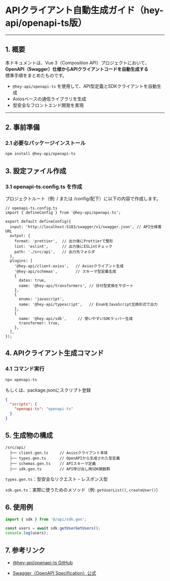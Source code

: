 # APIクライアント自動生成ガイド（hey-api/openapi-ts版）

---

## 1. 概要

本ドキュメントは、Vue 3（Composition API）プロジェクトにおいて、  
**OpenAPI（Swagger）仕様からAPIクライアントコードを自動生成する**  
標準手順をまとめたものです。

- `@hey-api/openapi-ts` を使用して、API型定義とSDKクライアントを自動生成
- Axiosベースの通信ライブラリを生成
- 型安全なフロントエンド開発を実現

---

## 2. 事前準備

### 2.1 必要なパッケージインストール

```bash
npm install @hey-api/openapi-ts
```

## 3. 設定ファイル作成
### 3.1 openapi-ts.config.ts を作成
プロジェクトルート（例: / または /config/配下）に以下の内容で作成します。
```
// openapi-ts.config.ts
import { defineConfig } from '@hey-api/openapi-ts';

export default defineConfig({
  input: 'http://localhost:5183/swagger/v1/swagger.json', // API仕様書URL
  output: {
    format: 'prettier',  // 出力後にPrettierで整形
    lint: 'eslint',      // 出力後にESLintチェック
    path: './src/api',   // 出力先フォルダ
  },
  plugins: [
    '@hey-api/client-axios',   // Axiosクライアント生成
    '@hey-api/schemas',        // スキーマ型定義生成
    {
      dates: true,
      name: '@hey-api/transformers', // 日付型変換をサポート
    },
    {
      enums: 'javascript',
      name: '@hey-api/typescript',   // EnumをJavaScript互換形式で出力
    },
    {
      name: '@hey-api/sdk',     // 使いやすいSDKラッパー生成
      transformer: true,
    },
  ],
});

```

## 4. APIクライアント生成コマンド
### 4.1 コマンド実行

```bash
npx openapi-ts
```
もしくは、package.jsonにスクリプト登録

```json
{
  "scripts": {
    "openapi-ts": "openapi-ts"
  }
}
```

## 5. 生成物の構成

```plantext
/src/api/
  ├── client.gen.ts     // Axiosクライアント本体
  ├── types.gen.ts      // OpenAPIから生成された型定義
  ├── schemas.gen.ts    // APIスキーマ定義
  ├── sdk.gen.ts        // API呼び出し用SDK関数群
```

`types.gen.ts`：型安全なリクエスト・レスポンス型

`sdk.gen.ts`：実際に使うためのメソッド（例: `getUserList()`, `createUser()`）

## 6. 使用例

```ts
import { sdk } from '@/api/sdk.gen';

const users = await sdk.getUserGetUsers();
console.log(users);
```

## 7. 参考リンク
- [@hey-api/openapi-ts GitHub](https://github.com/hey-api/openapi-ts)

- [Swagger（OpenAPI Specification）公式](https://swagger.io/specification/)